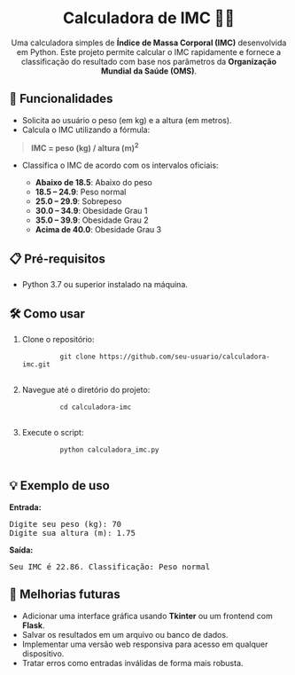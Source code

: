 <h1 align="center">Calculadora de IMC 🧮💪</h1>

<p align="center">
    Uma calculadora simples de <strong>Índice de Massa Corporal (IMC)</strong> desenvolvida em Python. 
    Este projeto permite calcular o IMC rapidamente e fornece a classificação do resultado com base nos parâmetros da 
    <strong>Organização Mundial da Saúde (OMS)</strong>.
</p>

<h2>🚀 Funcionalidades</h2>
<ul>
    <li>Solicita ao usuário o peso (em kg) e a altura (em metros).</li>
    <li>Calcula o IMC utilizando a fórmula:</li>
</ul>
<blockquote>
    <strong>IMC = peso (kg) / altura (m)<sup>2</sup></strong>
</blockquote>
<ul>
    <li>Classifica o IMC de acordo com os intervalos oficiais:</li>
    <ul>
        <li><strong>Abaixo de 18.5</strong>: Abaixo do peso</li>
        <li><strong>18.5 – 24.9</strong>: Peso normal</li>
        <li><strong>25.0 – 29.9</strong>: Sobrepeso</li>
        <li><strong>30.0 – 34.9</strong>: Obesidade Grau 1</li>
        <li><strong>35.0 – 39.9</strong>: Obesidade Grau 2</li>
        <li><strong>Acima de 40.0</strong>: Obesidade Grau 3</li>
    </ul>
</ul>

<h2>📋 Pré-requisitos</h2>
<ul>
    <li>Python 3.7 ou superior instalado na máquina.</li>
</ul>

<h2>🛠️ Como usar</h2>
<ol>
    <li>Clone o repositório:</li>
    <pre>
        <code>git clone https://github.com/seu-usuario/calculadora-imc.git</code>
    </pre>
    <li>Navegue até o diretório do projeto:</li>
    <pre>
        <code>cd calculadora-imc</code>
    </pre>
    <li>Execute o script:</li>
    <pre>
        <code>python calculadora_imc.py</code>
    </pre>
</ol>

<h2>💡 Exemplo de uso</h2>
<p><strong>Entrada:</strong></p>
<pre>
Digite seu peso (kg): 70
Digite sua altura (m): 1.75
</pre>
<p><strong>Saída:</strong></p>
<pre>
Seu IMC é 22.86. Classificação: Peso normal
</pre>

<h2>🔧 Melhorias futuras</h2>
<ul>
    <li>Adicionar uma interface gráfica usando <strong>Tkinter</strong> ou um frontend com <strong>Flask</strong>.</li>
    <li>Salvar os resultados em um arquivo ou banco de dados.</li>
    <li>Implementar uma versão web responsiva para acesso em qualquer dispositivo.</li>
    <li>Tratar erros como entradas inválidas de forma mais robusta.</li>
</ul>
